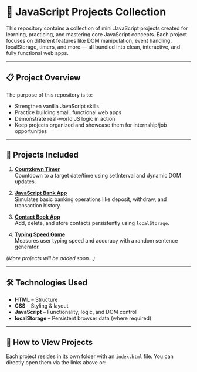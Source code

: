 # 🧠 JavaScript Projects Collection

This repository contains a collection of mini JavaScript projects created for learning, practicing, and mastering core JavaScript concepts. Each project focuses on different features like DOM manipulation, event handling, localStorage, timers, and more — all bundled into clean, interactive, and fully functional web apps.

---

## 📋 Project Overview

The purpose of this repository is to:

- Strengthen vanilla JavaScript skills
- Practice building small, functional web apps
- Demonstrate real-world JS logic in action
- Keep projects organized and showcase them for internship/job opportunities

---

## 🚀 Projects Included

1. **[Countdown Timer](https://aman-toad.github.io/Javascript-Projects/01-Countdown-Timer/)**  
   Countdown to a target date/time using setInterval and dynamic DOM updates.

2. **[JavaScript Bank App](https://aman-toad.github.io/Javascript-Projects/02-JavaScript%20Bank/)**  
   Simulates basic banking operations like deposit, withdraw, and transaction history.

3. **[Contact Book App](https://aman-toad.github.io/Javascript-Projects/03-Contact%20Book/)**  
   Add, delete, and store contacts persistently using `localStorage`.

4. **[Typing Speed Game](https://aman-toad.github.io/Javascript-Projects/04-Type%20Test/)**  
   Measures user typing speed and accuracy with a random sentence generator.

*(More projects will be added soon...)*

---

## 🛠️ Technologies Used

- **HTML** – Structure  
- **CSS** – Styling & layout  
- **JavaScript** – Functionality, logic, and DOM control  
- **localStorage** – Persistent browser data (where required)

---

## 🔗 How to View Projects

Each project resides in its own folder with an `index.html` file. You can directly open them via the links above or:


